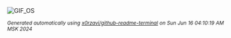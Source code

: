 <div align="justify">
<picture>
    <source media="(prefers-color-scheme: dark)" srcset="https://i.ibb.co/sp73z0b/output-gif.gif">
    <source media="(prefers-color-scheme: light)" srcset="https://i.ibb.co/sp73z0b/output-gif.gif">
    <img alt="GIF_OS" src="https://i.ibb.co/sp73z0b/output-gif.gif">
</picture>

<sub><i>Generated automatically using [x0rzavi/github-readme-terminal](https://github.com/x0rzavi/github-readme-terminal) on Sun Jun 16 04:10:19 AM MSK 2024</i></sub>

</div>

<!-- Image deletion URL: https://ibb.co/HLZg3WB/3fd2131713ef4066ecb6e344f1c63c53 -->